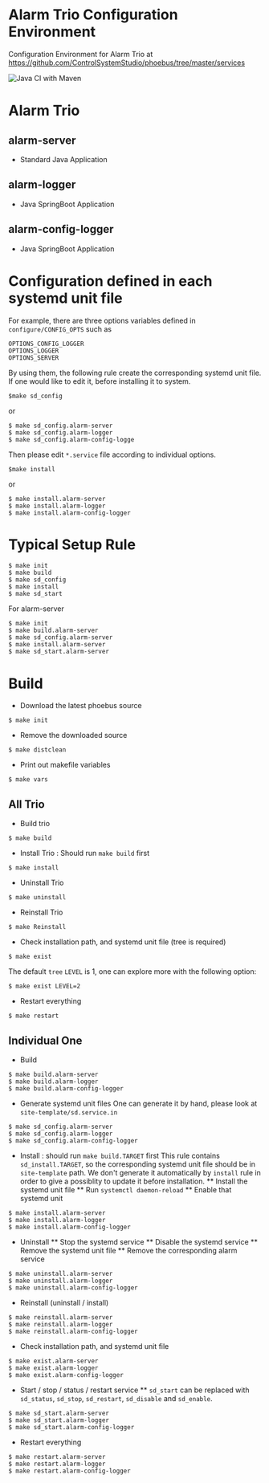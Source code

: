 Alarm Trio Configuration Environment
===

Configuration Environment for Alarm Trio at https://github.com/ControlSystemStudio/phoebus/tree/master/services

![Java CI with Maven](https://github.com/jeonghanlee/alarms-env/workflows/Java%20CI%20with%20Maven/badge.svg)

# Alarm Trio

## alarm-server
* Standard Java Application


## alarm-logger
* Java SpringBoot Application 

## alarm-config-logger
* Java SpringBoot Application


# Configuration defined in each systemd unit file

For example, there are three options variables defined in `configure/CONFIG_OPTS` such as 
```
OPTIONS_CONFIG_LOGGER
OPTIONS_LOGGER
OPTIONS_SERVER
```
By using them, the following rule create the corresponding systemd unit file. If one would like to edit it, before installing it to system. 

```
$make sd_config
```
or
```
$ make sd_config.alarm-server
$ make sd_config.alarm-logger
$ make sd_config.alarm-config-logge
```

Then please edit `*.service` file according to individual options. 

```
$make install 
```
or 
```
$ make install.alarm-server
$ make install.alarm-logger
$ make install.alarm-config-logger
```

# Typical Setup Rule

```
$ make init
$ make build
$ make sd_config
$ make install
$ make sd_start
```
For alarm-server

```
$ make init
$ make build.alarm-server
$ make sd_config.alarm-server
$ make install.alarm-server
$ make sd_start.alarm-server
```


# Build

* Download the latest phoebus source
```
$ make init
```

* Remove the downloaded source
```
$ make distclean
```

* Print out makefile variables
```
$ make vars
```


## All Trio

* Build trio
```
$ make build
```
* Install Trio : Should run `make build` first

```
$ make install
```
* Uninstall Trio
```
$ make uninstall
```

* Reinstall Trio
```
$ make Reinstall
```

* Check installation path, and systemd unit file (tree is required)
```
$ make exist
```
The default `tree` `LEVEL` is 1, one can explore more with the following option:
```
$ make exist LEVEL=2
```

* Restart everything

```
$ make restart
```



## Individual One

* Build
```
$ make build.alarm-server
$ make build.alarm-logger
$ make build.alarm-config-logger
```

* Generate systemd unit files
One can generate it by hand, please look at `site-template/sd.service.in`
```
$ make sd_config.alarm-server
$ make sd_config.alarm-logger
$ make sd_config.alarm-config-logger

```

* Install : should run `make build.TARGET` first
This rule contains `sd_install.TARGET`, so the corresponding systemd unit file should be in `site-template` path. We don't generate it automatically by `install` rule in order to give a possiblity to update it before installation. 
** Install the systemd unit file
** Run `systemctl daemon-reload`
** Enable that systemd unit
```
$ make install.alarm-server
$ make install.alarm-logger
$ make install.alarm-config-logger
```

* Uninstall 
** Stop the systemd service
** Disable the systemd service
** Remove the systemd unit file
** Remove the corresponding alarm service

```
$ make uninstall.alarm-server
$ make uninstall.alarm-logger
$ make uninstall.alarm-config-logger
```

* Reinstall (uninstall / install)
```
$ make reinstall.alarm-server
$ make reinstall.alarm-logger
$ make reinstall.alarm-config-logger
```


* Check installation path, and systemd unit file
```
$ make exist.alarm-server
$ make exist.alarm-logger
$ make exist.alarm-config-logger
```




* Start / stop / status / restart service
** `sd_start` can be replaced with `sd_status`, `sd_stop`, `sd_restart`, `sd_disable` and `sd_enable`. 

```
$ make sd_start.alarm-server
$ make sd_start.alarm-logger
$ make sd_start.alarm-config-logger
```

* Restart everything

```
$ make restart.alarm-server
$ make restart.alarm-logger
$ make restart.alarm-config-logger
```

